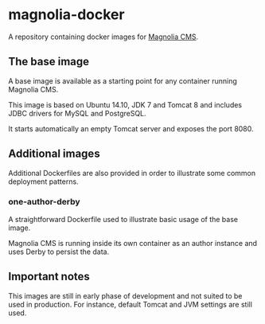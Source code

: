 # magnolia-docker
A repository containing docker images for [Magnolia CMS](http://magnolia-cms.com/).

## The base image
A base image is available as a starting point for any container running Magnolia CMS.

This image is based on Ubuntu 14.10, JDK 7 and Tomcat 8 and includes JDBC drivers for MySQL and PostgreSQL.

It starts automatically an empty Tomcat server and exposes the port 8080.

## Additional images
Additional Dockerfiles are also provided in order to illustrate some common deployment patterns.

### one-author-derby
A straightforward Dockerfile used to illustrate basic usage of the base image. 

Magnolia CMS is running inside its own container as an author instance and uses Derby to persist the data.

## Important notes
This images are still in early phase of development and not suited to be used in production. For instance, default Tomcat and JVM settings are still used.
